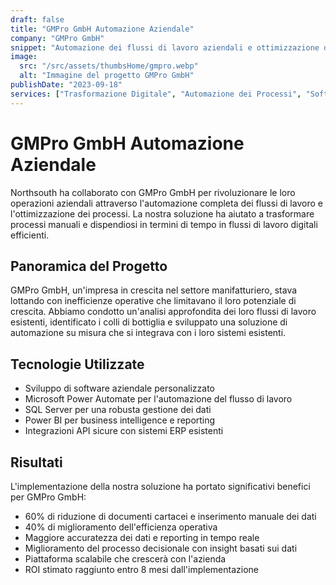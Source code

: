 ```yaml
---
draft: false
title: "GMPro GmbH Automazione Aziendale"
company: "GMPro GmbH"
snippet: "Automazione dei flussi di lavoro aziendali e ottimizzazione dei processi"
image:
  src: "/src/assets/thumbsHome/gmpro.webp"
  alt: "Immagine del progetto GMPro GmbH"
publishDate: "2023-09-18"
services: ["Trasformazione Digitale", "Automazione dei Processi", "Software Aziendale"]
---
```


# GMPro GmbH Automazione Aziendale

Northsouth ha collaborato con GMPro GmbH per rivoluzionare le loro operazioni aziendali attraverso l'automazione completa dei flussi di lavoro e l'ottimizzazione dei processi. La nostra soluzione ha aiutato a trasformare processi manuali e dispendiosi in termini di tempo in flussi di lavoro digitali efficienti.

## Panoramica del Progetto

GMPro GmbH, un'impresa in crescita nel settore manifatturiero, stava lottando con inefficienze operative che limitavano il loro potenziale di crescita. Abbiamo condotto un'analisi approfondita dei loro flussi di lavoro esistenti, identificato i colli di bottiglia e sviluppato una soluzione di automazione su misura che si integrava con i loro sistemi esistenti.

## Tecnologie Utilizzate

- Sviluppo di software aziendale personalizzato
- Microsoft Power Automate per l'automazione del flusso di lavoro
- SQL Server per una robusta gestione dei dati
- Power BI per business intelligence e reporting
- Integrazioni API sicure con sistemi ERP esistenti

## Risultati

L'implementazione della nostra soluzione ha portato significativi benefici per GMPro GmbH:

- 60% di riduzione di documenti cartacei e inserimento manuale dei dati
- 40% di miglioramento dell'efficienza operativa
- Maggiore accuratezza dei dati e reporting in tempo reale
- Miglioramento del processo decisionale con insight basati sui dati
- Piattaforma scalabile che crescerà con l'azienda
- ROI stimato raggiunto entro 8 mesi dall'implementazione